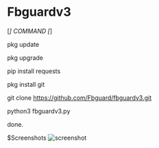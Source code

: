 # Fbguardv3

[*] COMMAND [*]

pkg update

pkg upgrade

pip install requests

pkg install git

git clone https://github.com/Fbguard/fbguardv3.git

python3 fbguardv3.py

done.



$Screenshots
![screenshot](https://i.ibb.co/4T2kpx5/Screenshot-2023-11-14-14-42-52-71.jpg)
